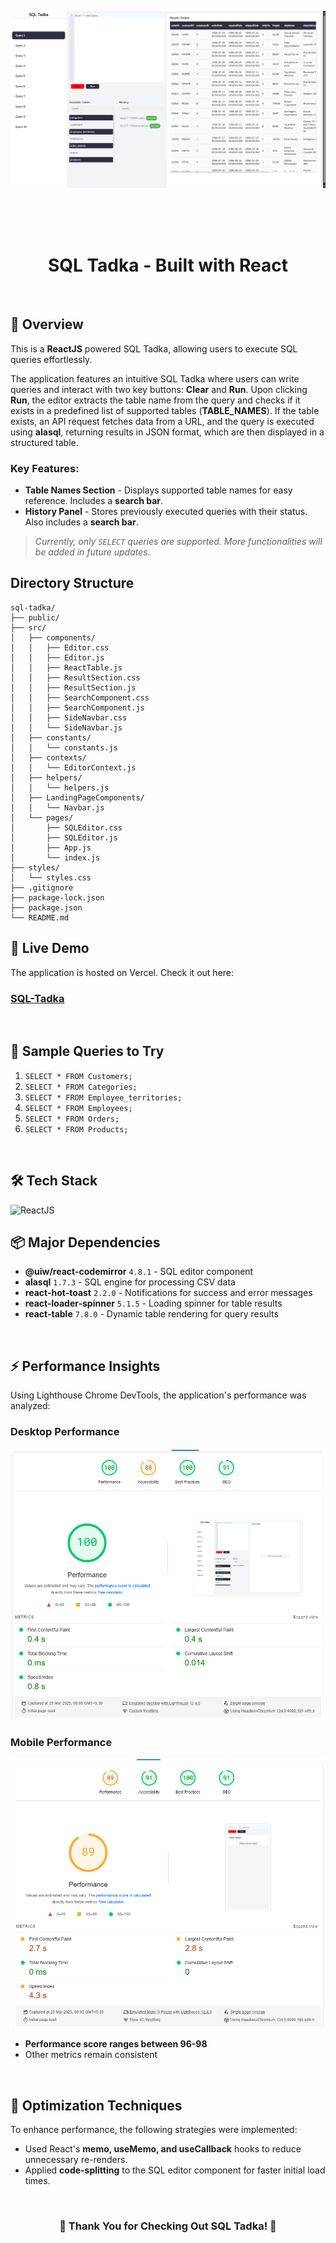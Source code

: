 ![image](./public/demo-image.png)

<br>
<br>
<br>

<h1 align="center">SQL Tadka - Built with React</h1>

<br>

## 🧐 Overview

This is a **ReactJS** powered SQL Tadka, allowing users to execute SQL queries effortlessly.

The application features an intuitive SQL Tadka where users can write queries and interact with two key buttons: **Clear** and **Run**. Upon clicking **Run**, the editor extracts the table name from the query and checks if it exists in a predefined list of supported tables (**TABLE_NAMES**). If the table exists, an API request fetches data from a URL, and the query is executed using **alasql**, returning results in JSON format, which are then displayed in a structured table.

### Key Features:

- **Table Names Section** - Displays supported table names for easy reference. Includes a **search bar**.
- **History Panel** - Stores previously executed queries with their status. Also includes a **search bar**.

> _Currently, only `SELECT` queries are supported. More functionalities will be added in future updates._

## Directory Structure
```
sql-tadka/
├── public/
├── src/
│   ├── components/
│   │   ├── Editor.css
│   │   ├── Editor.js
│   │   ├── ReactTable.js
│   │   ├── ResultSection.css
│   │   ├── ResultSection.js
│   │   ├── SearchComponent.css
│   │   ├── SearchComponent.js
│   │   ├── SideNavbar.css
│   │   └── SideNavbar.js
│   ├── constants/
│   │   └── constants.js
│   ├── contexts/
│   │   └── EditorContext.js
│   ├── helpers/
│   │   └── helpers.js
│   ├── LandingPageComponents/
│   │   └── Navbar.js
│   └── pages/
│       ├── SQLEditor.css
│       ├── SQLEditor.js
│       ├── App.js
│       └── index.js
├── styles/
│   └── styles.css
├── .gitignore
├── package-lock.json
├── package.json
└── README.md
```

## 🚀 Live Demo

The application is hosted on Vercel. Check it out here:

<h3><a href="https://sql-tadka.vercel.app/">SQL-Tadka</a></h3>

<br>

## 📝 Sample Queries to Try

1. `SELECT * FROM Customers;`
2. `SELECT * FROM Categories;`
3. `SELECT * FROM Employee_territories;`
4. `SELECT * FROM Employees;`
5. `SELECT * FROM Orders;`
6. `SELECT * FROM Products;`

<br>

## 🛠 Tech Stack

![ReactJS](https://img.shields.io/badge/ReactJS-61DAFB?&style=for-the-badge&logo=react&logoColor=white&style=plastic)



## 📦 Major Dependencies

- **@uiw/react-codemirror** `4.8.1` - SQL editor component
- **alasql** `1.7.3` - SQL engine for processing CSV data
- **react-hot-toast** `2.2.0` - Notifications for success and error messages
- **react-loader-spinner** `5.1.5` - Loading spinner for table results
- **react-table** `7.8.0` - Dynamic table rendering for query results

<br>

## ⚡ Performance Insights

Using Lighthouse Chrome DevTools, the application's performance was analyzed:

### Desktop Performance
![image](./public/desktop-perf.png)

### Mobile Performance
![image](./public/mobile-perf.png)

- **Performance score ranges between 96-98**
- Other metrics remain consistent

<br>

## 🔧 Optimization Techniques

To enhance performance, the following strategies were implemented:

- Used React's **memo, useMemo, and useCallback** hooks to reduce unnecessary re-renders.
- Applied **code-splitting** to the SQL editor component for faster initial load times.

<br>

<h3 align="center">🎉 Thank You for Checking Out SQL Tadka! 🎉</h3>


